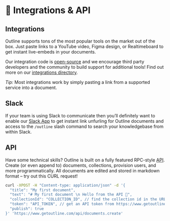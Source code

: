 # 🚀 Integrations & API

## Integrations

Outline supports tons of the most popular tools on the market out of the box. Just paste links to a YouTube video, Figma design, or Realtimeboard to get instant live-embeds in your documents.

Our integration code is [open-source](https://github.com/outline/outline) and we encourage third party developers and the community to build support for additional tools! Find out more on our [integrations directory](https://www.getoutline.com/integrations).

*Tip:* Most integrations work by simply pasting a link from a supported service into a document.

## Slack

If your team is using Slack to communicate then you’ll definitely want to enable our [Slack App](https://getoutline.slack.com/apps/A0W3UMKBQ-outline) to get instant link unfurling for Outline documents and access to the `/outline` slash command to search your knowledgebase from within Slack.

## API

Have some technical skills? Outline is built on a fully featured RPC-style [API](https://www.getoutline.com/developers). Create (or even append to) documents, collections, provision users, and more programmatically. All documents are edited and stored in markdown format – try out this CURL request!

```bash
curl -XPOST -H "Content-type: application/json" -d '{
  "title": "My first document",
  "text": "# My first document \n Hello from the API 👋",
  "collectionId": "COLLECTION_ID", // find the collection id in the URL bar
  "token": "API_TOKEN", // get an API token from https://www.getoutline.com/settings/tokens
  "publish": true
}' 'https://www.getoutline.com/api/documents.create'
```

